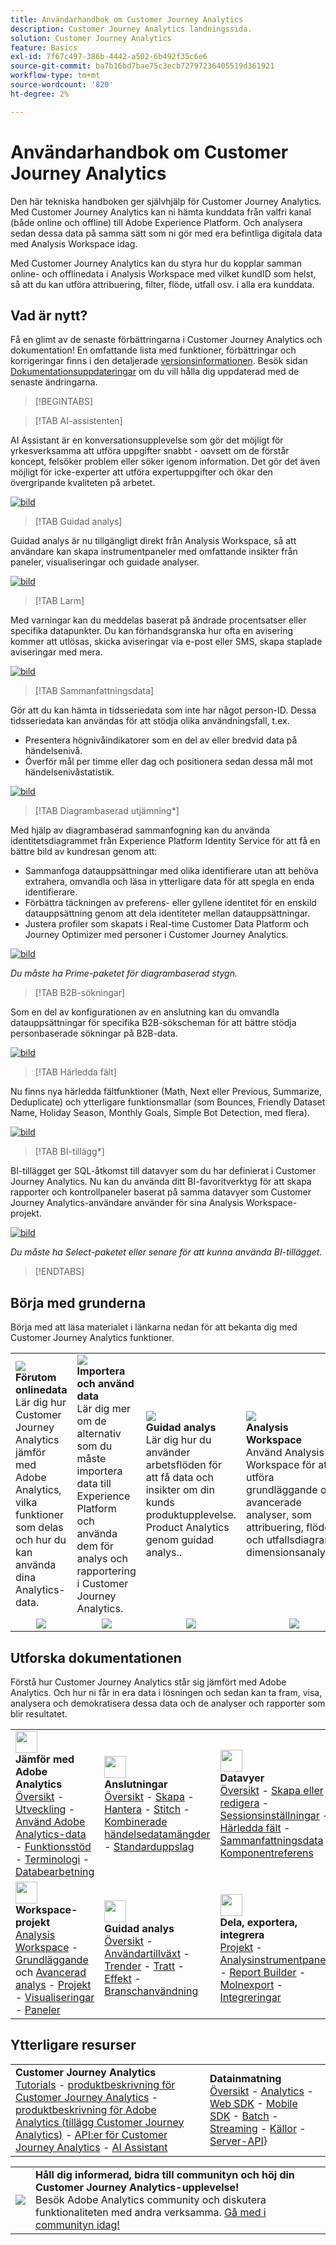 ```yaml
---
title: Användarhandbok om Customer Journey Analytics
description: Customer Journey Analytics landningssida.
solution: Customer Journey Analytics
feature: Basics
exl-id: 7f67c497-386b-4442-a502-6b492f35c6e6
source-git-commit: ba7b16bd7bae75c3ecb72797236405519d361921
workflow-type: tm+mt
source-wordcount: '820'
ht-degree: 2%

---
```


# Användarhandbok om Customer Journey Analytics

Den här tekniska handboken ger självhjälp för Customer Journey Analytics. Med Customer Journey Analytics kan ni hämta kunddata från valfri kanal (både online och offline) till Adobe Experience Platform. Och analysera sedan dessa data på samma sätt som ni gör med era befintliga digitala data med Analysis Workspace idag.

Med Customer Journey Analytics kan du styra hur du kopplar samman online- och offlinedata i Analysis Workspace med vilket kundID som helst, så att du kan utföra attribuering, filter, flöde, utfall osv. i alla era kunddata.

## Vad är nytt?

Få en glimt av de senaste förbättringarna i Customer Journey Analytics och dokumentation! En omfattande lista med funktioner, förbättringar och korrigeringar finns i den detaljerade [versionsinformationen](../release-notes/latest.md). Besök sidan [Dokumentationsuppdateringar](../release-notes/doc-changes.md) om du vill hålla dig uppdaterad med de senaste ändringarna.

>[!BEGINTABS]

>[!TAB AI-assistenten]

AI Assistant är en konversationsupplevelse som gör det möjligt för yrkesverksamma att utföra uppgifter snabbt - oavsett om de förstår koncept, felsöker problem eller söker igenom information. Det gör det även möjligt för icke-experter att utföra expertuppgifter och ökar den övergripande kvaliteten på arbetet.

[![bild](assets/learn-more-button.svg)](/help/ai-assistant.md)


>[!TAB Guidad analys]

Guidad analys är nu tillgängligt direkt från Analysis Workspace, så att användare kan skapa instrumentpaneler med omfattande insikter från paneler, visualiseringar och guidade analyser.

[![bild](assets/learn-more-button.svg)](/help/guided-analysis/overview.md)

>[!TAB Larm]

Med varningar kan du meddelas baserat på ändrade procentsatser eller specifika datapunkter. Du kan förhandsgranska hur ofta en avisering kommer att utlösas, skicka aviseringar via e-post eller SMS, skapa staplade aviseringar med mera.

[![bild](assets/learn-more-button.svg)](/help/components/c-intelligent-alerts/intelligent-alerts.md)

>[!TAB Sammanfattningsdata]

Gör att du kan hämta in tidsseriedata som inte har något person-ID. Dessa tidsseriedata kan användas för att stödja olika användningsfall, t.ex.

- Presentera högnivåindikatorer som en del av eller bredvid data på händelsenivå.
- Överför mål per timme eller dag och positionera sedan dessa mål mot händelsenivåstatistik.

[![bild](assets/learn-more-button.svg)](/help/data-views/summary-data.md)

>[!TAB Diagrambaserad utjämning*]

Med hjälp av diagrambaserad sammanfogning kan du använda identitetsdiagrammet från Experience Platform Identity Service för att få en bättre bild av kundresan genom att: <ul><li>Sammanfoga datauppsättningar med olika identifierare utan att behöva extrahera, omvandla och läsa in ytterligare data för att spegla en enda identifierare.</li> <li>Förbättra täckningen av preferens- eller gyllene identitet för en enskild datauppsättning genom att dela identiteter mellan datauppsättningar.</li><li>Justera profiler som skapats i Real-time Customer Data Platform och Journey Optimizer med personer i Customer Journey Analytics.</li></ul>

[![bild](assets/learn-more-button.svg)](/help/stitching/overview.md#graph-based-stitching)

*_Du måste ha Prime-paketet för diagrambaserad stygn._*

>[!TAB B2B-sökningar]

Som en del av konfigurationen av en anslutning kan du omvandla datauppsättningar för specifika B2B-sökscheman för att bättre stödja personbaserade sökningar på B2B-data.

[![bild](assets/learn-more-button.svg)](/help/connections/transform-datasets-b2b-lookups.md)

>[!TAB Härledda fält]

Nu finns nya härledda fältfunktioner (Math, Next eller Previous, Summarize, Deduplicate) och ytterligare funktionsmallar (som Bounces, Friendly Dataset Name, Holiday Season, Monthly Goals, Simple Bot Detection, med flera).

[![bild](assets/learn-more-button.svg)](/help/data-views/derived-fields/derived-fields.md)

>[!TAB BI-tillägg*]

BI-tillägget ger SQL-åtkomst till datavyer som du har definierat i Customer Journey Analytics. Nu kan du använda ditt BI-favoritverktyg för att skapa rapporter och kontrollpaneler baserat på samma datavyer som Customer Journey Analytics-användare använder för sina Analysis Workspace-projekt.

[![bild](assets/learn-more-button.svg)](/help/data-views/bi-extension.md)

*_Du måste ha Select-paketet eller senare för att kunna använda BI-tillägget._*


>[!ENDTABS]

## Börja med grunderna

Börja med att läsa materialet i länkarna nedan för att bekanta dig med Customer Journey Analytics funktioner.

<table style="table-layout:fixed">
  <tr style="border: 0;">
    <td>
    <a href="/help/getting-started/aa-vs-cja/overview.md"><img src="./assets/aa-vs-cja.png"></a>
    <div><strong>Förutom onlinedata</strong><br/>Lär dig hur Customer Journey Analytics jämför med Adobe Analytics, vilka funktioner som delas och hur du kan använda dina Analytics-data.</div>
    </td>
    <td>
    <a href="/help/data-ingestion/data-ingestion.md"><img src="./assets/data-ingestion.png"></a>
    <div><strong>Importera och använd data</strong><br/>Lär dig mer om de alternativ som du måste importera data till Experience Platform och använda dem för analys och rapportering i Customer Journey Analytics.</div>
    </td>
    <td>
    <a href="/help/guided-analysis/overview.md"><img src="./assets/product-analytics.png"></a>
    <div><strong>Guidad analys</strong><br/>Lär dig hur du använder arbetsflöden för att få data och insikter om din kunds produktupplevelse. Product Analytics genom guidad analys..
    </div>
    </td>
    <td>
    <a href="/help/analysis-workspace/home.md"><img src="./assets/workspace.png"></a>
    <div><strong>Analysis Workspace</strong><br/>Använd Analysis Workspace för att utföra grundläggande och avancerade analyser, som attribuering, flödes- och utfallsdiagram, dimensionsanalyser.</div>
    </td>
  </tr>
  <tr style="border: 0;">
    <td align="center"><a href="/help/getting-started/aa-vs-cja/overview.md"><img src="./assets/learn-more-button.svg"></a></td>
    <td align="center"><a href="/help/data-ingestion/data-ingestion.md"><img src="./assets/learn-more-button.svg"></a></td>
    <td align="center"><a href="/help/guided-analysis/overview.md"><img src="./assets/learn-more-button.svg"></a></td>
    <td align="center"><a href="/help/analysis-workspace/home.md"><img src="./assets/learn-more-button.svg"></a></td>
    </tr>
</table>


## Utforska dokumentationen

Förstå hur Customer Journey Analytics står sig jämfört med Adobe Analytics. Och hur ni får in era data i lösningen och sedan kan ta fram, visa, analysera och demokratisera dessa data och de analyser och rapporter som blir resultatet.

<table style="table-layout:fixed">
  <tr style="border: 0;">
    <td>
      <img src="./assets/analytics.svg" width="35px"><br/>
      <strong> Jämför med Adobe Analytics </strong><br/><a href="/help/getting-started/aa-vs-cja/overview.md">Översikt</a> - <a href="/help/getting-started/aa-to-cja.md">Utveckling</a> - <a href="/help/getting-started/aa-vs-cja/aa-data-in-cja.md">Använd Adobe Analytics-data</a> - <a href="/help/getting-started/aa-vs-cja/cja-aa.md">Funktionsstöd</a> - <a href="/help/getting-started/aa-vs-cja/terminology.md">Terminologi</a> - <a href="/help/getting-started/aa-vs-cja/data-processing-comparisons.md">Databearbetning</a>
    </td>
    <td>
      <img src="./assets/connections.svg" width="35px"><br/>
      <strong> Anslutningar </strong><br/><a href="/help/connections/overview.md">Översikt</a> - <a href="/help/connections/create-connection.md">Skapa</a> - <a href="/help/connections/manage-connections.md">Hantera</a> - <a href="/help/stitching/overview.md">Stitch</a> - <a href="/help/connections/combined-dataset.md">Kombinerade händelsedatamängder</a> - <a href="/help/connections/standard-lookups.md">Standarduppslag</a>
    </td>
     <td>
      <img src="./assets/dataviews.svg" width="35px"><br/>
      <strong> Datavyer </strong><br/><a href="/help/data-views/data-views.md">Översikt</a> - <a href="/help/data-views/create-dataview.md">Skapa eller redigera</a> - <a href="/help/data-views/session-settings.md">Sessionsinställningar</a> - <a href="/help/data-views/derived-fields/derived-fields.md">Härledda fält</a> - <a href="/help/data-views/summary-data.md">Sammanfattningsdata</a> - <a href="/help/data-views/component-reference.md">Komponentreferens</a>
    </td>

</tr>
  <tr style="border: 0;">
    <td>
      <img src="./assets/workspace.svg" width="35px"><br/>
      <strong> Workspace-projekt </strong><br/><a href="/help/analysis-workspace/home.md">Analysis Workspace</a> - <a href="/help/analysis-workspace/perform-basic-analysis.md">Grundläggande</a> och <a href="/help/analysis-workspace/perform-adv-analysis.md">Avancerad analys</a> - <a href="/help/analysis-workspace/build-workspace-project/freeform-overview.md">Projekt</a> - <a href="/help/analysis-workspace/visualizations/freeform-analysis-visualizations.md">Visualiseringar</a> - <a href="/help/analysis-workspace/c-panels/freeform-panel.md">Paneler</a>
    </td>
    <td>
      <img src="./assets/guided-analysis.svg" width="35px"><br/>
      <strong> Guidad analys </strong><br/><a href="/help/guided-analysis/overview.md">Översikt</a> - <a href="/help/guided-analysis/types/active.md">Användartillväxt</a> - <a href="/help/guided-analysis/types/usage.md">Trender</a> - <a href="/help/guided-analysis/types/friction.md">Tratt</a> - <a href="/help/guided-analysis/types/release.md">Effekt</a> - <a href="/help/guided-analysis/industry-use-cases.md">Branschanvändning</a>
    </td>
    <td>
      <img src="./assets/share.svg" width="35px"><br/>
      <strong> Dela, exportera, integrera </strong><br/><a href="/help/analysis-workspace/curate-share/share-projects.md">Projekt</a> - <a href="/help/mobile-app/home.md">Analysinstrumentpaneler</a> - <a href="/help/report-builder/report-buider-overview.md">Report Builder</a> - <a href="/help/components/exports/manage-exports.md">Molnexport</a> - <a href="/help/integrations/overview.md">Integreringar</a>
    </td>
  </tr>
</table>

## Ytterligare resurser

<table style="table-layout:fixed"><tr style="border: 0;">
<td><strong>Customer Journey Analytics</strong><br/>
<a href="https://experienceleague.adobe.com/en/docs/customer-journey-analytics-learn/tutorials/overview" target="_blank">Tutorials</a> - <a href="https://helpx.adobe.com/legal/product-descriptions/customer-journey-analytics.html" target="_blank">produktbeskrivning för Customer Journey Analytics</a> - <a href="https://helpx.adobe.com/legal/product-descriptions/adobe-analytics-addon-customer-journey-analytics.html" target="_blank">produktbeskrivning för Adobe Analytics (tillägg Customer Journey Analytics)</a> - <a href="https://developer.adobe.com/cja-apis/docs/" target="_blank">API:er för Customer Journey Analytics</a> - <a href="/help/ai-assistant.md">AI Assistant</a>
</td>
<td><strong>Datainmatning</strong><br/><a href="/help/data-ingestion/data-ingestion.md">Översikt</a> - <a href="/help/data-ingestion/analytics.md">Analytics</a> - <a href="/help/data-ingestion/aepwebsdk.md">Web SDK</a> - <a href="/help/data-ingestion/aepmobilesdk.md">Mobile SDK</a> - <a href="/help/data-ingestion/batch.md">Batch</a> - <a href="/help/data-ingestion/streaming.md">Streaming</a> - <a href="/help/data-ingestion/sources.md">Källor</a> - <a href="/help/data-ingestion/serverapi.md">Server-API</a>}
</td>
</tr>
</table>


<table style="table-layout:auto" class="tablelayout-is-fixed"><tbody><tr style="border: 0;"><td><img src="./assets/newsletter.png"></td><td>
<b>Håll dig informerad, bidra till communityn och höj din Customer Journey Analytics-upplevelse!</b><br>Besök Adobe Analytics community och diskutera funktionaliteten med andra verksamma. <a href="https://experienceleaguecommunities.adobe.com/t5/adobe-analytics/ct-p/adobe-analytics-community">Gå med i communityn idag!</a></td></tr></tbody></table>
